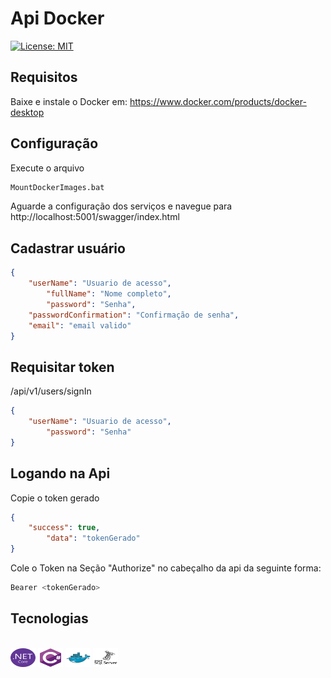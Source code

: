 # Api Docker
[![License: MIT](https://img.shields.io/badge/License-MIT-yellow.svg)](https://opensource.org/licenses/MIT)

## Requisitos
Baixe e instale o Docker em: https://www.docker.com/products/docker-desktop
## Configuração
Execute o arquivo
```bash
MountDockerImages.bat
```
Aguarde a configuração dos serviços e navegue para http://localhost:5001/swagger/index.html
	
## Cadastrar usuário
```json
{
	"userName": "Usuario de acesso",
    	"fullName": "Nome completo",
    	"password": "Senha",
	"passwordConfirmation": "Confirmação de senha",
	"email": "email valido"
} 
```
## Requisitar token
/api/v1/users/signIn

```json
{
	"userName": "Usuario de acesso",
    	"password": "Senha"
} 
```

## Logando na Api
Copie o token gerado
```json
{
	"success": true,
    	"data": "tokenGerado"
} 
```
Cole o Token na Seção "Authorize" no cabeçalho da api da seguinte forma:
```bash
Bearer <tokenGerado>
```
## Tecnologias
<div style="display: inline_block"><br>
  <img align="center" alt="Jeferson-Netcore" height="30" width="40" src="https://github.com/devicons/devicon/blob/master/icons/dotnetcore/dotnetcore-original.svg">
  <img align="center" alt="Jeferson-Csharp" height="30" width="40" src="https://raw.githubusercontent.com/devicons/devicon/master/icons/csharp/csharp-original.svg">
 <img align="center" alt="Jeferson-Docker" height="30" width="40" src="https://github.com/devicons/devicon/blob/master/icons/docker/docker-original.svg">
 <img align="center" alt="Jeferson-sqlserver" height="30" width="40" src="https://github.com/devicons/devicon/blob/master/icons/microsoftsqlserver/microsoftsqlserver-plain-wordmark.svg">
</div>
